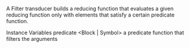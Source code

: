A Filter transducer builds a reducing function that evaluates a given reducing function only with elements that satisfy a certain predicate function.

Instance Variables
	predicate	<Block | Symbol>	a predicate function that filters the arguments

